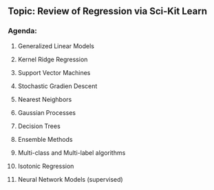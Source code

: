 ## Topic: Review of Regression via Sci-Kit Learn

### Agenda:

1. Generalized Linear Models

2. Kernel Ridge Regression

3. Support Vector Machines

4. Stochastic Gradien Descent

5. Nearest Neighbors

6. Gaussian Processes

7. Decision Trees

8. Ensemble Methods

9. Multi-class and Multi-label algorithms

10. Isotonic Regression

11. Neural Network Models (supervised)
